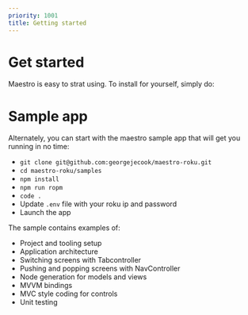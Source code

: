 ```yaml
---
priority: 1001
title: Getting started
---
```

# Get started

Maestro is easy to strat using. To install for yourself, simply do:

# Sample app

Alternately, you can start with the maestro sample app that will get you running in no time:

 - `git clone git@github.com:georgejecook/maestro-roku.git`
 - `cd maestro-roku/samples`
 - `npm install`
 - `npm run ropm`
 - `code .`
 - Update `.env` file with your roku ip and password
 - Launch the app

The sample contains examples of:

 - Project and tooling setup
 - Application architecture
 - Switching screens with Tabcontroller
 - Pushing and popping screens with NavController
 - Node generation for models and views
 - MVVM bindings
 - MVC style coding for controls
 - Unit testing
